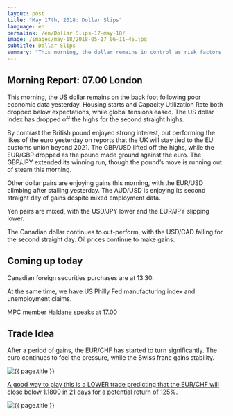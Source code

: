 ```yaml
---
layout: post
title: "May 17th, 2018: Dollar Slips"
language: en
permalink: /en/Dollar Slips-17-may-18/
image: /images/may-18/2018-05-17_06-11-45.jpg
subtitle: Dollar Slips
summary: "This morning, the dollar remains in control as risk factors flood into global markets. North Korean talks have collapsed, with Pyongyang blaming the one sided nature of demands and negotiations"
---
```

## Morning Report: 07.00 London

This morning, the US dollar remains on the back foot following poor economic data yesterday. Housing starts and Capacity Utilization Rate both dropped below expectations, while global tensions eased. The US dollar index has dropped off the highs for the second straight highs. 

By contrast the British pound enjoyed strong interest, out performing the likes of the euro yesterday on reports that the UK will stay tied to the EU customs union beyond 2021. The GBP/USD lifted off the highs, while the EUR/GBP dropped as the pound made ground against the euro. The GBP/JPY extended its winning run, though the pound’s move is running out of steam this morning. 

Other dollar pairs are enjoying gains this morning, with the EUR/USD climbing after stalling yesterday. The AUD/USD is enjoying its second straight day of gains despite mixed employment data. 

Yen pairs are mixed, with the USD/JPY lower and the EUR/JPY slipping lower. 

The Canadian dollar continues to out-perform, with the USD/CAD falling for the second straight day. Oil prices continue to make gains.  

## Coming up today

Canadian foreign securities purchases are at 13.30. 

At the same time, we have US Philly Fed manufacturing index and unemployment claims. 

MPC member Haldane speaks at 17.00

## Trade Idea

After a period of gains, the EUR/CHF has started to turn significantly. The euro continues to feel the pressure, while the Swiss franc gains stability.

<img class="post-image" src="{{ site.url }}/images/may-18/2018-05-17_06-11-45.jpg" alt="{{ page.title }}" title="{{ page.title }}">

<a href="%LINK%%?currency=GBP&market=forex&underlying=frxEURCHF&formname=higherlower&duration_amount=21&duration_units=d&amount=10&amount_type=payout&expiry_type=duration&barrier=1.1800" target="_blank">A good way to play this is a LOWER trade predicting that the EUR/CHF will close below 1.1800 in 21 days for a potential return of 125%.</a>

<img class="post-image" src="{{ site.url }}/images/may-18/2018-05-17_07-00-42.jpg" alt="{{ page.title }}" title="{{ page.title }}">
